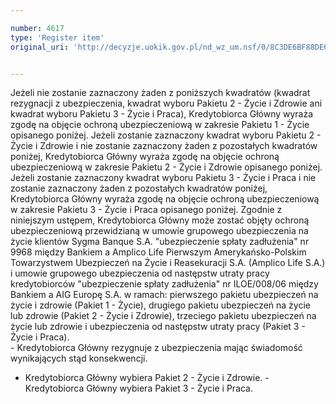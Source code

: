 ```yaml
---

number: 4617
type: 'Register item'
original_uri: 'http://decyzje.uokik.gov.pl/nd_wz_um.nsf/0/8C3DE6BF88DE61F3C1257B67002E1ED0?OpenDocument'


---
```


Jeżeli nie zostanie zaznaczony żaden z poniższych kwadratów (kwadrat rezygnacji z ubezpieczenia, kwadrat wyboru Pakietu 2 - Życie i Zdrowie ani kwadrat wyboru Pakietu 3 - Życie i Praca), Kredytobiorca Główny wyraża zgodę na objęcie ochroną ubezpieczeniową w zakresie Pakietu 1 - Życie opisanego poniżej. Jeżeli zostanie zaznaczony kwadrat wyboru Pakietu 2 - Życie i Zdrowie i nie zostanie zaznaczony żaden z pozostałych kwadratów poniżej, Kredytobiorca Główny wyraża zgodę na objęcie ochroną ubezpieczeniową w zakresie Pakietu 2 - Życie i Zdrowie opisanego poniżej. Jeżeli zostanie zaznaczony kwadrat wyboru Pakietu 3 - Życie i Praca i nie zostanie zaznaczony żaden z pozostałych kwadratów poniżej, Kredytobiorca Główny wyraża zgodę na objęcie ochroną ubezpieczeniową w zakresie Pakietu 3 - Życie i Praca opisanego poniżej. Zgodnie z niniejszym ustępem, Kredytobiorca Główny może zostać objęty ochroną ubezpieczeniową przewidzianą w umowie grupowego ubezpieczenia na życie klientów Sygma Banque S.A. "ubezpieczenie spłaty zadłużenia" nr 9968 między Bankiem a Amplico Life Pierwszym Amerykańsko-Polskim Towarzystwem Ubezpieczeń na Życie i Reasekuracji S.A. (Amplico Life S.A.) i umowie grupowego ubezpieczenia od następstw utraty pracy kredytobiorców "ubezpieczenie spłaty zadłużenia" nr ILOE/008/06 między Bankiem a AIG Europę S.A. w ramach: pierwszego pakietu ubezpieczeń na życie i zdrowie (Pakiet 1 - Życie), drugiego pakietu ubezpieczeń na życie lub zdrowie (Pakiet 2 - Życie i Zdrowie), trzeciego pakietu ubezpieczeń na życie lub zdrowie i ubezpieczenia od następstw utraty pracy (Pakiet 3 - Życie i Praca).    
                                                                                                                                          - Kredytobiorca Główny rezygnuje z ubezpieczenia mając świadomość wynikających stąd konsekwencji. 
- Kredytobiorca Główny wybiera Pakiet 2 - Życie i Zdrowie. 
                                                                                                                                 - Kredytobiorca Główny wybiera Pakiet 3 - Życie i Praca.
